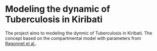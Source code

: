 # Modeling the dynamic of Tuberculosis in Kiribati
The project aims to modeling the dynmic of Tuberculosis in Kiribati. The concept based on the compartmental model with parameters from [Ragonnet el al.](https://academic.oup.com/ije/advance-article/doi/10.1093/ije/dyac045/6552193).

